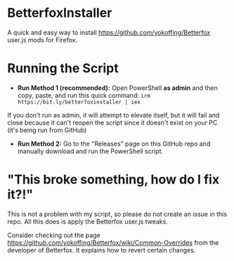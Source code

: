 # BetterfoxInstaller
A quick and easy way to install https://github.com/yokoffing/Betterfox user.js mods for Firefox. 

# Running the Script
- **Run Method 1 (recommended):** Open PowerShell **as admin** and then copy, paste, and run this quick command: `irm https://bit.ly/betterfoxinstaller | iex`  

If you don't run as admin, it will attempt to elevate itself, but it will fail and close because it can't reopen the script since it doesn't exist on your PC (it's being run from GitHub)

- **Run Method 2:** Go to the "Releases" page on this GitHub repo and manually download and run the PowerShell script. 

# "This broke something, how do I fix it?!" 
This is not a problem with my script, so please do not create an issue in this repo. All this does is apply the Betterfox user.js tweaks.  

Consider checking out the page https://github.com/yokoffing/Betterfox/wiki/Common-Overrides from the developer of Betterfox. It explains how to revert certain changes.
